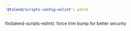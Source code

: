 ```yaml
---
'@talend/scripts-config-eslint': patch
---
```


fix(talend-scripts-eslint): force trim bump for better security

